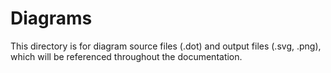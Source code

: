 # Diagrams

This directory is for diagram source files (.dot) and output files (.svg, .png), which will be referenced throughout the documentation.
